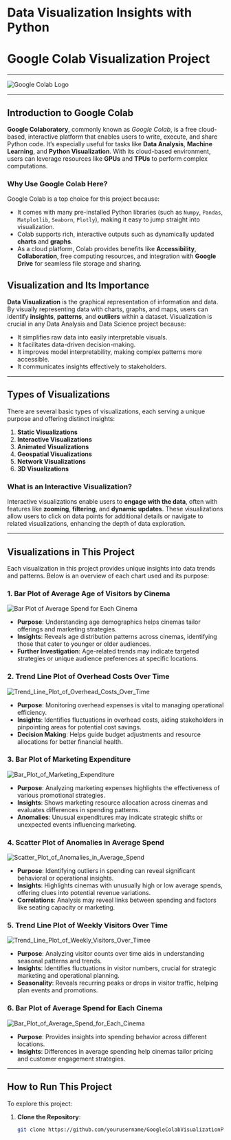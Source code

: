 # Data Visualization Insights with Python
# Google Colab Visualization Project

---

![Google Colab Logo](https://upload.wikimedia.org/wikipedia/commons/d/d0/Google_Colaboratory_SVG_Logo.svg)

---

## Introduction to Google Colab

**Google Colaboratory**, commonly known as *Google Colab*, is a free cloud-based, interactive platform that enables users to write, execute, and share Python code. It’s especially useful for tasks like **Data Analysis**, **Machine Learning**, and **Python Visualization**. With its cloud-based environment, users can leverage resources like **GPUs** and **TPUs** to perform complex computations.

### Why Use Google Colab Here?

Google Colab is a top choice for this project because:

- It comes with many pre-installed Python libraries (such as `Numpy`, `Pandas`, `Matplotlib`, `Seaborn`, `Plotly`), making it easy to jump straight into visualization.
- Colab supports rich, interactive outputs such as dynamically updated **charts** and **graphs**.
- As a cloud platform, Colab provides benefits like **Accessibility**, **Collaboration**, free computing resources, and integration with **Google Drive** for seamless file storage and sharing.

## Visualization and Its Importance

**Data Visualization** is the graphical representation of information and data. By visually representing data with charts, graphs, and maps, users can identify **insights**, **patterns**, and **outliers** within a dataset. Visualization is crucial in any Data Analysis and Data Science project because:

- It simplifies raw data into easily interpretable visuals.
- It facilitates data-driven decision-making.
- It improves model interpretability, making complex patterns more accessible.
- It communicates insights effectively to stakeholders.

---

## Types of Visualizations

There are several basic types of visualizations, each serving a unique purpose and offering distinct insights:

1. **Static Visualizations**
2. **Interactive Visualizations**
3. **Animated Visualizations**
4. **Geospatial Visualizations**
5. **Network Visualizations**
6. **3D Visualizations**

### What is an Interactive Visualization?

Interactive visualizations enable users to **engage with the data**, often with features like **zooming**, **filtering**, and **dynamic updates**. These visualizations allow users to click on data points for additional details or navigate to related visualizations, enhancing the depth of data exploration.

---

## Visualizations in This Project

Each visualization in this project provides unique insights into data trends and patterns. Below is an overview of each chart used and its purpose:

### 1. **Bar Plot of Average Age of Visitors by Cinema**

![Bar Plot of Average Spend for Each Cinema](images/Bar_Plot_of_Average_Spend_for_Each_Cinema.png)


- **Purpose**: Understanding age demographics helps cinemas tailor offerings and marketing strategies.
- **Insights**: Reveals age distribution patterns across cinemas, identifying those that cater to younger or older audiences.
- **Further Investigation**: Age-related trends may indicate targeted strategies or unique audience preferences at specific locations.

### 2. **Trend Line Plot of Overhead Costs Over Time**

![Trend_Line_Plot_of_Overhead_Costs_Over_Time](images/Trend_Line_Plot_of_Overhead_Costs_Over_Time.png)

- **Purpose**: Monitoring overhead expenses is vital to managing operational efficiency.
- **Insights**: Identifies fluctuations in overhead costs, aiding stakeholders in pinpointing areas for potential cost savings.
- **Decision Making**: Helps guide budget adjustments and resource allocations for better financial health.

### 3. **Bar Plot of Marketing Expenditure**

![Bar_Plot_of_Marketing_Expenditure](images/Bar_Plot_of_Marketing_Expenditure.png)

- **Purpose**: Analyzing marketing expenses highlights the effectiveness of various promotional strategies.
- **Insights**: Shows marketing resource allocation across cinemas and evaluates differences in spending patterns.
- **Anomalies**: Unusual expenditures may indicate strategic shifts or unexpected events influencing marketing.

### 4. **Scatter Plot of Anomalies in Average Spend**

![Scatter_Plot_of_Anomalies_in_Average_Spend](images/Scatter_Plot_of_Anomalies_in_Average_Spend.png)

- **Purpose**: Identifying outliers in spending can reveal significant behavioral or operational insights.
- **Insights**: Highlights cinemas with unusually high or low average spends, offering clues into potential revenue variations.
- **Correlations**: Analysis may reveal links between spending and factors like seating capacity or marketing.

### 5. **Trend Line Plot of Weekly Visitors Over Time**

![Trend_Line_Plot_of_Weekly_Visitors_Over_Timee](images/Trend_Line_Plot_of_Weekly_Visitors_Over_Time.png)

- **Purpose**: Analyzing visitor counts over time aids in understanding seasonal patterns and trends.
- **Insights**: Identifies fluctuations in visitor numbers, crucial for strategic marketing and operational planning.
- **Seasonality**: Reveals recurring peaks or drops in visitor traffic, helping plan events and promotions.

### 6. **Bar Plot of Average Spend for Each Cinema**

![Bar_Plot_of_Average_Spend_for_Each_Cinema](images/Bar_Plot_of_Average_Spend_for_Each_Cinema.png)

- **Purpose**: Provides insights into spending behavior across different locations.
- **Insights**: Differences in average spending help cinemas tailor pricing and customer engagement strategies.

---

## How to Run This Project

To explore this project:

1. **Clone the Repository**:
   ```bash
   git clone https://github.com/yourusername/GoogleColabVisualizationProject.git
